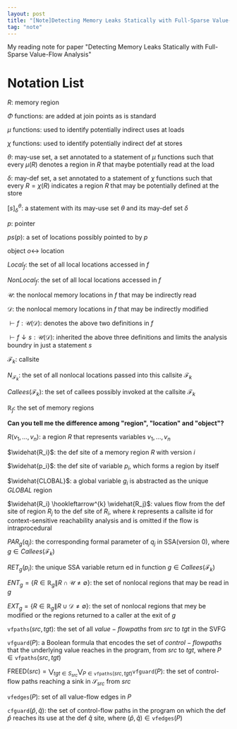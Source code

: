 ```yaml
---
layout: post
title: "[Note]Detecting Memory Leaks Statically with Full-Sparse Value-Flow Analysis"
tag: "note"
---
```


My reading note for paper "Detecting Memory Leaks Statically with Full-Sparse Value-Flow Analysis"


# Notation List

$R$: memory region

$\Phi$ functions: are added at join points as is standard

$\mu$ functions: used to identify potentially indirect uses at loads

$\chi$ functions: used to identify potentially indirect def at stores

$\theta$: may-use set, a set annotated to a statement of $\mu$ functions such that every $\mu(R)$ denotes a region in $R$ that maybe potentially read at the load

$\delta$: may-def set, a set annotated to a statement of $\chi$ functions such that every $R = \chi(R)$ indicates a region $R$ that may be potentially defined at the store

$[s]^{\theta}_{\delta}$: a statement with its may-use set $\theta$ and its may-def set $\delta$

$p$: pointer

$ps(p)$: a set of locations possibly pointed to by $p$


object $o \leftrightarrow$ location

$Local_f$: the set of all local locations accessed in $f$

$NonLocal_f$: the set of all local locations accessed in $f$

$\mathcal{U}$: the nonlocal memory locations in $f$ that may be indirectly read

$\mathcal{D}$: the nonlocal memory locations in $f$ that may be indirectly modified

$\vdash f: \mathcal{U}(\mathcal{D})$: denotes the above two definitions in $f$

$\vdash f \downarrow s: \mathcal{U}(\mathcal{D})$: inherited the above three definitions and limits the analysis boundry in just a statement $s$

$\mathscr{F}_k$: callsite

$N_{\mathscr{F}_k}$: the set of all nonlocal locations passed into this callsite $\mathscr{F}_k$

$Callees(\mathscr{F}_k)$: the set of callees possibly invoked at the callsite $\mathscr{F}_k$ 

$\mathbb{R}_f$: the set of memory regions

**Can you tell me the difference among "region", "location" and "object"?**

$R(v_1, \ldots, v_n)$: a region $R$ that represents variables $v_1, \ldots, v_n$

$\widehat{R_i}$: the def site of a memory region $R$ with version $i$

$\widehat{p_i}$: the def site of variable $p_i$, which forms a region by itself

$\widehat{CLOBAL}$: a global variable $g_i$ is abstracted as the unique $GLOBAL$ region

$\widehat{R_i} \hookleftarrow^{k} \widehat{R_j}$: values flow from the def site of region $R_j$ to the def site of $R_i$, where $k$ represents a callsite id for context-sensitive reachability analysis and is omitted if the flow is intraprocedural 

$PAR_g(q_j)$: the corresponding formal parameter of $q_j$ in SSA(version 0), where $g \in Callees(\mathscr{F}_k)$

$RET_g(p_i)$: the unique SSA variable return ed in function $g \in Callees(\mathscr{F}_k)$

$ENT_g = \{R \in \mathbb{R}_g \| R \cap \mathcal{U} \neq \emptyset \}$: the set of nonlocal regions that may be read in $g$

$EXT_g = \{R \in \mathbb{R}_g \| R \cup \mathcal{D} \neq \emptyset \}$: the set of nonlocal regions that mey be modified or the regions returned to a caller at the exit of $g$

$\texttt{vfpaths}(src, tgt)$: the set of all $value-flow paths$ from $src$ to $tgt$ in the SVFG

$\texttt{vfguard}(P)$: a Boolean formula that encodes the set of $control-flow paths$ that the underlying value reaches in the program, from $src$ to $tgt$, where $P \in \texttt{vfpaths}(src, tgt)$

$\textsf{FREED}(src) = \displaystyle \bigvee_{tgt \in S_{src} } \bigvee_{P \in \texttt{vfpaths}(src, tgt)} \texttt{vfguard}(P)$: the set of control-flow paths reaching a sink in $\mathcal{S}_{src}$ from $src$

$\texttt{vfedges}(P)$: set of all value-flow edges in $P$

$\texttt{cfguard}(\hat{p}, \hat{q})$: the set of control-flow paths in the program on which the def $\hat{p}$ reaches its use at the def $\hat{q}$ site, where $(\hat{p}, \hat{q}) \in \texttt{vfedges}(P)$






